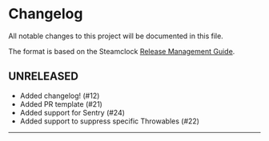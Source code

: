 # Changelog
All notable changes to this project will be documented in this file.

The format is based on the Steamclock [Release Management Guide](https://github.com/steamclock/labs/wiki/Release-Management-Guide).

## UNRELEASED
- Added changelog! (#12)
- Added PR template (#21)
- Added support for Sentry (#24)
- Added support to suppress specific Throwables (#22)

---
